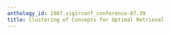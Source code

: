 ```yaml
---
anthology_id: 1987.sigirconf_conference-87.39
title: Clustering of Concepts for Optimal Retrieval
---
```

